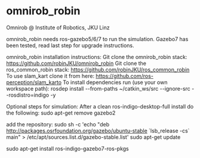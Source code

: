# omnirob_robin
Omnirob @ Institute of Robotics, JKU Linz

omnirob_robin needs ros-gazebo5/6/7 to run the simulation.
Gazebo7 has been tested, read last step for upgrade instructions.

omnirob_robin installation instructions:
Git clone the omnirob_robin stack: https://github.com/robinJKU/omnirob_robin
Git clone the ros_common_robin stack: https://github.com/robinJKU/ros_common_robin
To use slam_kart clone it from here: https://github.com/ros-perception/slam_karto
To install dependencies run (use your own workspace path):
rosdep install --from-paths ~/catkin_ws/src --ignore-src --rosdistro=indigo -y


Optional steps for simulation:
After a clean ros-indigo-desktop-full install do the following:
sudo apt-get remove gazebo2

add the repository:
sudo sh -c 'echo "deb http://packages.osrfoundation.org/gazebo/ubuntu-stable \`lsb_release -cs\` main" > /etc/apt/sources.list.d/gazebo-stable.list'
sudo apt-get update

sudo apt-get install ros-indigo-gazebo7-ros-pkgs
